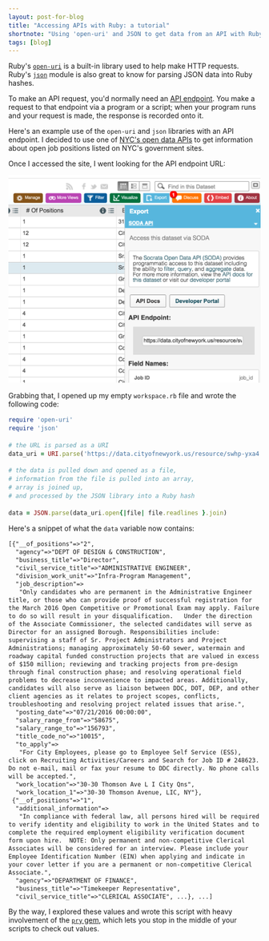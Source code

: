 ```yaml
---
layout: post-for-blog
title: "Accessing APIs with Ruby: a tutorial"
shortnote: "Using 'open-uri' and JSON to get data from an API with Ruby."
tags: [blog]
---
```


Ruby's [`open-uri`](https://ruby-doc.org/stdlib-2.1.2/libdoc/open-uri/rdoc/OpenURI.html) is a built-in library used to help make HTTP requests. Ruby's [`json`](http://ruby-doc.org/stdlib-2.0.0/libdoc/json/rdoc/JSON.html) module is also great to know for parsing JSON data into Ruby hashes.

To make an API request, you'd normally need an [API endpoint](https://dev.socrata.com/docs/endpoints.html). You make a request to that endpoint via a program or a script; when your program runs and your request is made, the response is recorded onto it.

Here's an example use of the `open-uri` and `json` libraries with an API endpoint. I decided to use one of [NYC's open data APIs](https://data.cityofnewyork.us/resource/swhp-yxa4.json) to get information about open job positions listed on NYC's government sites.

Once I accessed the site, I went looking for the API endpoint URL:

![api-endpoint](/assets/img/endpoint.png)

Grabbing that, I opened up my empty `workspace.rb` file and wrote the following code:

```ruby
require 'open-uri'
require 'json'

# the URL is parsed as a URI
data_uri = URI.parse('https://data.cityofnewyork.us/resource/swhp-yxa4.json')

# the data is pulled down and opened as a file,
# information from the file is pulled into an array,
# array is joined up,
# and processed by the JSON library into a Ruby hash

data = JSON.parse(data_uri.open{|file| file.readlines }.join)

```

Here's a snippet of what the `data` variable now contains:

```
[{"__of_positions"=>"2",
  "agency"=>"DEPT OF DESIGN & CONSTRUCTION",
  "business_title"=>"Director",
  "civil_service_title"=>"ADMINISTRATIVE ENGINEER",
  "division_work_unit"=>"Infra-Program Management",
  "job_description"=>
   "Only candidates who are permanent in the Administrative Engineer title, or those who can provide proof of successful registration for the March 2016 Open Competitive or Promotional Exam may apply. Failure to do so will result in your disqualification.   Under the direction of the Associate Commissioner, the selected candidates will serve as Director for an assigned Borough. Responsibilities include: supervising a staff of Sr. Project Administrators and Project Administrations; managing approximately 50-60 sewer, watermain and roadway capital funded construction projects that are valued in excess of $150 million; reviewing and tracking projects from pre-design through final construction phase; and resolving operational field problems to decrease inconvenience to impacted areas. Additionally, candidates will also serve as liaison between DDC, DOT, DEP, and other client agencies as it relates to project scopes, conflicts, troubleshooting and resolving project related issues that arise.",
  "posting_date"=>"07/21/2016 00:00:00",
  "salary_range_from"=>"58675",
  "salary_range_to"=>"156793",
  "title_code_no"=>"10015",
  "to_apply"=>
   "For City Employees, please go to Employee Self Service (ESS), click on Recruiting Activities/Careers and Search for Job ID # 248623.    Do not e-mail, mail or fax your resume to DDC directly. No phone calls will be accepted.",
  "work_location"=>"30-30 Thomson Ave L I City Qns",
  "work_location_1"=>"30-30 Thomson Avenue, LIC, NY"},
 {"__of_positions"=>"1",
  "additional_information"=>
   "In compliance with federal law, all persons hired will be required to verify identity and eligibility to work in the United States and to complete the required employment eligibility verification document form upon hire.  NOTE: Only permanent and non-competitive Clerical Associates will be considered for an interview. Please include your Employee Identification Number (EIN) when applying and indicate in your cover letter if you are a permanent or non-competitive Clerical Associate.",
  "agency"=>"DEPARTMENT OF FINANCE",
  "business_title"=>"Timekeeper Representative",
  "civil_service_title"=>"CLERICAL ASSOCIATE", ...}, ...]
```

By the way, I explored these values and wrote this script with heavy involvement of the [`pry` gem](https://github.com/pry/pry), which lets you stop in the middle of your scripts to check out values.
